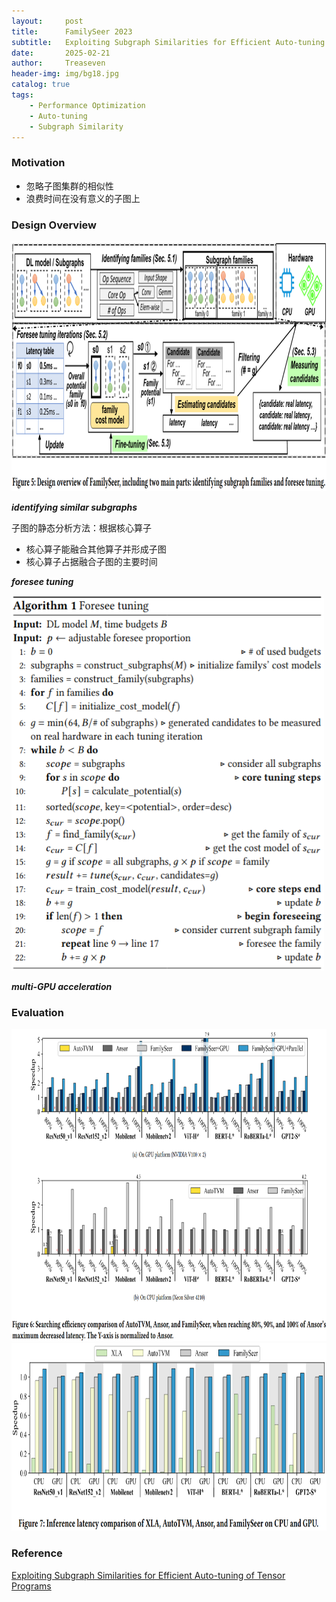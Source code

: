 ```yaml
---
layout:     post
title:      FamilySeer 2023
subtitle:   Exploiting Subgraph Similarities for Efficient Auto-tuning of Tensor Programs
date:       2025-02-21
author:     Treaseven
header-img: img/bg18.jpg
catalog: true
tags:
    - Performance Optimization
    - Auto-tuning
    - Subgraph Similarity
---
```



### Motivation
- 忽略子图集群的相似性
- 浪费时间在没有意义的子图上

### Design Overview

<img width="1000" height="400" src="../img/post-familyseer-design.png"/>

***identifying similar subgraphs***

子图的静态分析方法：根据核心算子
- 核心算子能融合其他算子并形成子图
- 核心算子占据融合子图的主要时间

***foresee tuning***

<img width="500" height="600" src="../img/post-familyseer-algorithm.png"/>


***multi-GPU acceleration***


### Evaluation


<img width="1000" height="500" src="../img/post-familyseer-comparison.png"/>


<img width="1000" height="300" src="../img/post-familyseer-inference-comparison.png"/>


### Reference
[Exploiting Subgraph Similarities for Efficient Auto-tuning of Tensor Programs](https://dl.acm.org/doi/pdf/10.1145/3605573.3605596)